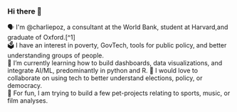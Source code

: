 ### Hi there 👋

🗣 I'm @charliepoz, a consultant at the World Bank, student at Harvard,and graduate of Oxford.[^1]  
🗳 I have an interest in poverty, GovTech, tools for public policy, and better understanding groups of people.  
🌱 I’m currently learning how to build dashboards, data visualizations, and integrate AI/ML, predominantly in python and R. 
👯️ I would love to collaborate on using tech to better understand elections, policy, or democracy.  
👾 For fun, I am trying to build a few pet-projects relating to sports, music, or film analyses.

